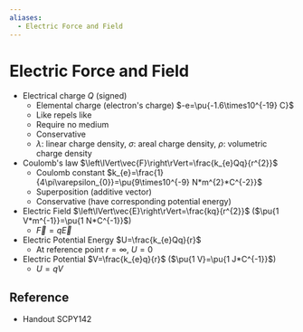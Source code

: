 ```yaml
---
aliases:
  - Electric Force and Field
---
```


# Electric Force and Field

- Electrical charge $Q$ (signed)
	- Elemental charge (electron's charge) $-e=\pu{-1.6\times10^{-19} C}$
	- Like repels like
	- Require no medium
	- Conservative
	- $\lambda$: linear charge density, $\sigma$: areal charge density, $\rho$: volumetric charge density
- Coulomb's law $\left\lVert\vec{F}\right\rVert=\frac{k_{e}Qq}{r^{2}}$
	- Coulomb constant $k_{e}=\frac{1}{4\pi\varepsilon_{0}}=\pu{9\times10^{-9} N*m^{2}*C^{-2}}$
	- Superposition (additive vector)
	- Conservative (have corresponding potential energy)
- Electric Field $\left\lVert\vec{E}\right\rVert=\frac{kq}{r^{2}}$ ($\pu{1 V*m^{-1}}=\pu{1 N*C^{-1}}$)
	- $\vec{F}=q\vec{E}$
- Electric Potential Energy $U=\frac{k_{e}Qq}{r}$
	- At reference point $r=\infty$, $U=0$
- Electric Potential $V=\frac{k_{e}q}{r}$ ($\pu{1 V}=\pu{1 J*C^{-1}}$)
	- $U=qV$

## Reference

- Handout SCPY142
